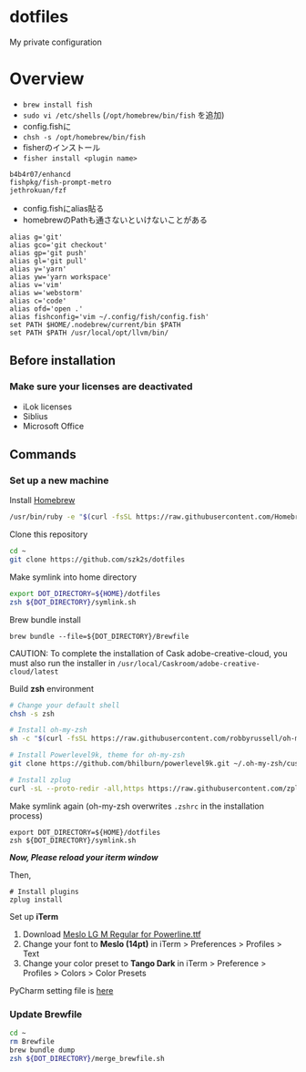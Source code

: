 # dotfiles
My private configuration 

# Overview
- `brew install fish`
- `sudo vi /etc/shells` (`/opt/homebrew/bin/fish` を追加)
- config.fishに
- `chsh -s /opt/homebrew/bin/fish`
- fisherのインストール
- `fisher install <plugin name>`
```
b4b4r07/enhancd
fishpkg/fish-prompt-metro
jethrokuan/fzf
```
- config.fishにalias貼る
- homebrewのPathも通さないといけないことがある
```
alias g='git'
alias gco='git checkout'
alias gp='git push'
alias gl='git pull'
alias y='yarn'
alias yw='yarn workspace'
alias v='vim'
alias w='webstorm'
alias c='code'
alias ofd='open .'
alias fishconfig='vim ~/.config/fish/config.fish'
set PATH $HOME/.nodebrew/current/bin $PATH
set PATH $PATH /usr/local/opt/llvm/bin/
```

## Before installation
### Make sure your licenses are deactivated
- iLok licenses
- Siblius
- Microsoft Office

## Commands
### Set up a new machine

Install [Homebrew](https://brew.sh)
```sh
/usr/bin/ruby -e "$(curl -fsSL https://raw.githubusercontent.com/Homebrew/install/master/install)"
```

Clone this repository
```sh
cd ~
git clone https://github.com/szk2s/dotfiles
```
Make symlink into home directory
```sh
export DOT_DIRECTORY=${HOME}/dotfiles
zsh ${DOT_DIRECTORY}/symlink.sh
```
Brew bundle install
```
brew bundle --file=${DOT_DIRECTORY}/Brewfile
```

CAUTION: To complete the installation of Cask adobe-creative-cloud, you must also
run the installer in `/usr/local/Caskroom/adobe-creative-cloud/latest`


Build **zsh** environment 
```sh
# Change your default shell
chsh -s zsh

# Install oh-my-zsh
sh -c "$(curl -fsSL https://raw.githubusercontent.com/robbyrussell/oh-my-zsh/master/tools/install.sh)"

# Install Powerlevel9k, theme for oh-my-zsh
git clone https://github.com/bhilburn/powerlevel9k.git ~/.oh-my-zsh/custom/themes/powerlevel9k

# Install zplug
curl -sL --proto-redir -all,https https://raw.githubusercontent.com/zplug/installer/master/installer.zsh | zsh
```
Make symlink again (oh-my-zsh overwrites `.zshrc` in the installation process)
```
export DOT_DIRECTORY=${HOME}/dotfiles
zsh ${DOT_DIRECTORY}/symlink.sh
```  
***Now, Please reload your iterm window***  

Then,
```
# Install plugins
zplug install
```

Set up **iTerm** 
1. Download [Meslo LG M Regular for Powerline.ttf](https://github.com/powerline/fonts/blob/master/Meslo%20Slashed/Meslo%20LG%20M%20Regular%20for%20Powerline.ttf)
1. Change your font to **Meslo (14pt)** in iTerm > Preferences > Profiles > Text 
1. Change your color preset to **Tango Dark** in iTerm > Preference > Profiles > Colors > Color Presets


PyCharm setting file is [here](https://drive.google.com/drive/folders/1-3hWI5r6sizRvmB3BePEQJfc9EyuOhZW?usp=sharing)  

### Update Brewfile
```sh
cd ~
rm Brewfile
brew bundle dump
zsh ${DOT_DIRECTORY}/merge_brewfile.sh
```
